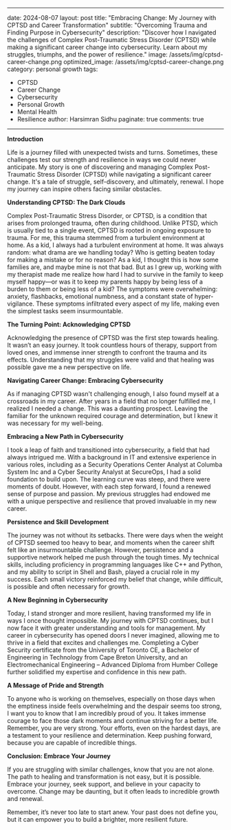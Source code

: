 
---
date: 2024-08-07
layout: post
title: "Embracing Change: My Journey with CPTSD and Career Transformation"
subtitle: "Overcoming Trauma and Finding Purpose in Cybersecurity"
description: "Discover how I navigated the challenges of Complex Post-Traumatic Stress Disorder (CPTSD) while making a significant career change into cybersecurity. Learn about my struggles, triumphs, and the power of resilience."
image: /assets/img/cptsd-career-change.png
optimized_image: /assets/img/cptsd-career-change.png
category: personal growth
tags:
- CPTSD
- Career Change
- Cybersecurity
- Personal Growth
- Mental Health
- Resilience
author: Harsimran Sidhu
paginate: true
comments: true
---

**Introduction**

Life is a journey filled with unexpected twists and turns. Sometimes, these challenges test our strength and resilience in ways we could never anticipate. My story is one of discovering and managing Complex Post-Traumatic Stress Disorder (CPTSD) while navigating a significant career change. It's a tale of struggle, self-discovery, and ultimately, renewal. I hope my journey can inspire others facing similar obstacles.

**Understanding CPTSD: The Dark Clouds**

Complex Post-Traumatic Stress Disorder, or CPTSD, is a condition that arises from prolonged trauma, often during childhood. Unlike PTSD, which is usually tied to a single event, CPTSD is rooted in ongoing exposure to trauma. For me, this trauma stemmed from a turbulent environment at home. As a kid, I always had a turbulent environment at home. It was always random: what drama are we handling today? Who is getting beaten today for making a mistake or for no reason? As a kid, I thought this is how some families are, and maybe mine is not that bad. But as I grew up, working with my therapist made me realize how hard I had to survive in the family to keep myself happy—or was it to keep my parents happy by being less of a burden to them or being less of a kid? The symptoms were overwhelming: anxiety, flashbacks, emotional numbness, and a constant state of hyper-vigilance. These symptoms infiltrated every aspect of my life, making even the simplest tasks seem insurmountable.

**The Turning Point: Acknowledging CPTSD**

Acknowledging the presence of CPTSD was the first step towards healing. It wasn’t an easy journey. It took countless hours of therapy, support from loved ones, and immense inner strength to confront the trauma and its effects. Understanding that my struggles were valid and that healing was possible gave me a new perspective on life.

**Navigating Career Change: Embracing Cybersecurity**

As if managing CPTSD wasn't challenging enough, I also found myself at a crossroads in my career. After years in a field that no longer fulfilled me, I realized I needed a change. This was a daunting prospect. Leaving the familiar for the unknown required courage and determination, but I knew it was necessary for my well-being.

**Embracing a New Path in Cybersecurity**

I took a leap of faith and transitioned into cybersecurity, a field that had always intrigued me. With a background in IT and extensive experience in various roles, including as a Security Operations Center Analyst at Columba System Inc and a Cyber Security Analyst at SecureOps, I had a solid foundation to build upon. The learning curve was steep, and there were moments of doubt. However, with each step forward, I found a renewed sense of purpose and passion. My previous struggles had endowed me with a unique perspective and resilience that proved invaluable in my new career.

**Persistence and Skill Development**

The journey was not without its setbacks. There were days when the weight of CPTSD seemed too heavy to bear, and moments when the career shift felt like an insurmountable challenge. However, persistence and a supportive network helped me push through the tough times. My technical skills, including proficiency in programming languages like C++ and Python, and my ability to script in Shell and Bash, played a crucial role in my success. Each small victory reinforced my belief that change, while difficult, is possible and often necessary for growth.

**A New Beginning in Cybersecurity**

Today, I stand stronger and more resilient, having transformed my life in ways I once thought impossible. My journey with CPTSD continues, but I now face it with greater understanding and tools for management. My career in cybersecurity has opened doors I never imagined, allowing me to thrive in a field that excites and challenges me. Completing a Cyber Security certificate from the University of Toronto CE, a Bachelor of Engineering in Technology from Cape Breton University, and an Electromechanical Engineering – Advanced Diploma from Humber College further solidified my expertise and confidence in this new path.

**A Message of Pride and Strength**

To anyone who is working on themselves, especially on those days when the emptiness inside feels overwhelming and the despair seems too strong, I want you to know that I am incredibly proud of you. It takes immense courage to face those dark moments and continue striving for a better life. Remember, you are very strong. Your efforts, even on the hardest days, are a testament to your resilience and determination. Keep pushing forward, because you are capable of incredible things.

**Conclusion: Embrace Your Journey**

If you are struggling with similar challenges, know that you are not alone. The path to healing and transformation is not easy, but it is possible. Embrace your journey, seek support, and believe in your capacity to overcome. Change may be daunting, but it often leads to incredible growth and renewal.

Remember, it’s never too late to start anew. Your past does not define you, but it can empower you to build a brighter, more resilient future.
